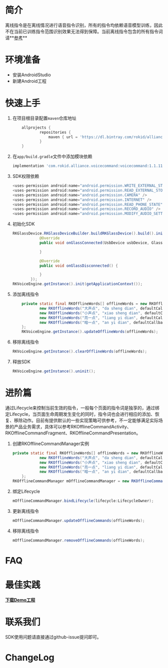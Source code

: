 

#  简介

  离线指令是在离线情况进行语音指令识别，所有的指令均依赖语音模型训练，因此不在当前已训练指令范围识别效果无法得到保障。当前离线指令包含的所有指令词请**[参考](https://docs.qq.com/sheet/DRGtvcW1qc01HTEdJ?tab=BB08J2)**

# 环境准备

* 安装AndroidStudio
* 新建Android工程

#  快速上手

1. 在项目根目录配置`maven`仓库地址

   ```groovy
       allprojects {
               repositories {
                   maven { url = 'https://dl.bintray.com/rokid/alliance/' }
               }
       }
   ```

2. 在`app/build.gradle`文件中添加模块依赖

   ```groovy
   implementation 'com.rokid.alliance.voicecommand:voicecommand:1.1.11'
   ```

3. SDK权限依赖

   ```groovy
   <uses-permission android:name="android.permission.WRITE_EXTERNAL_STORAGE" />
   <uses-permission android:name="android.permission.READ_EXTERNAL_STORAGE" />
   <uses-permission android:name="android.permission.CAMERA" />
   <uses-permission android:name="android.permission.INTERNET" />
   <uses-permission android:name="android.permission.READ_PHONE_STATE" />
   <uses-permission android:name="android.permission.RECORD_AUDIO" />
   <uses-permission android:name="android.permission.MODIFY_AUDIO_SETTINGS" />
   ```

4. 初始化SDK

   ```java
   RKGlassDevice.RKGlassDeviceBuilder.buildRKGlassDevice().build().initUsbDevice(this, findViewById(R.id.camera_view), new OnGlassConnectListener() {
               @Override
               public void onGlassConnected(UsbDevice usbDevice, GlassInfo glassInfo) {
   
               }
   
               @Override
               public void onGlassDisconnected() {
   
               }
           });
   RKVoiceEngine.getInstance().init(getApplicationContext());
   ```

   

5. 添加离线指令

   ```java
       private static final RKOfflineWords[] offlineWords = new RKOfflineWords[]{
               new RKOfflineWords("大声点", "da sheng dian", defaultCallback),
               new RKOfflineWords("小声点", "xiao sheng dian", defaultCallback),
               new RKOfflineWords("亮一点", "liang yi dian", defaultCallback),
               new RKOfflineWords("暗一点", "an yi dian", defaultCallback),
       };
       RKVoiceEngine.getInstance().updateOfflineWords(offlineWords);
   ```

   

6. 移除离线指令

   ```java
   RKVoiceEngine.getInstance().clearOfflineWords(offlineWords);
   ```

   

7. 释放SDK

   ```java
   RKVoiceEngine.getInstance().uninit();
   ```

   

# 进阶篇

通过Lifecycle来控制当前生效的指令，一般每个页面的指令词是独享的，通过绑定Lifecycle，当页面生命周期发生变化的同时，指令词也会进行相应的添加、恢复、移除动作。目前有提供默认的一些实现策略可供参考，不一定能够满足实际场景的产品业务需求，具体可以参考RKOfflineCommandActivity、RKOfflineCommandFragment、RKOfflineCommandPresentation。

1. 创建RKOfflineCommandManager实例

   ```java
   private static final RKOfflineWords[] offlineWords = new RKOfflineWords[]{
               new RKOfflineWords("大声点", "da sheng dian", defaultCallback),
               new RKOfflineWords("小声点", "xiao sheng dian", defaultCallback),
               new RKOfflineWords("亮一点", "liang yi dian", defaultCallback),
               new RKOfflineWords("暗一点", "an yi dian", defaultCallback),
       };
   RKOfflineCommandManager mOfflineCommandManager = new RKOfflineCommandManager(offlineWords);
   ```

   

2. 绑定Lifecycle

   ```java
   mOfflineCommandManager.bindLifecycle(lifecycle:LifecycleOwner);
   ```

3. 更新离线指令

   ```java
   mOfflineCommandManager.updateOfflineCommands(offlineWords);
   ```

4. 移除离线指令

   ```java
   mOfflineCommandManager.removeOfflineCommands(offlineWords);
   ```

   

# FAQ



# 最佳实践

**[下载Demo工程](https://static.rokidcdn.com/sdk/sdk_glassmobile_demo-177ebe7.zip)**

# 联系我们

SDK使用问题请直接通过github-issue提问即可。

# ChangeLog



